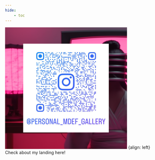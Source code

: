 ```yaml
---
hide:
    - toc
---
```


![IG qr code](../images/ig-qr-400x400.png) {align: left}
Check about my landing here!